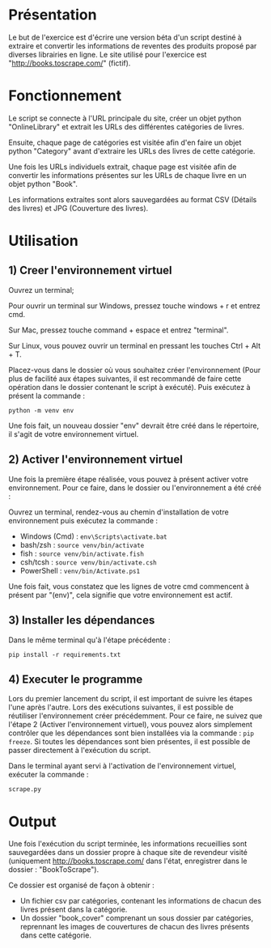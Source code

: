 # Présentation
Le but de l'exercice est d'écrire une version béta d'un script destiné à extraire et convertir les informations de reventes des produits proposé par diverses librairies en ligne. Le site utilisé pour l'exercice est "http://books.toscrape.com/" (fictif). 

# Fonctionnement 
Le script se connecte à l'URL principale du site, créer un objet python "OnlineLibrary" et extrait les URLs des différentes catégories de livres.

Ensuite, chaque page de catégories est visitée afin d'en faire un objet python "Category" avant d'extraire les URLs des livres de cette catégorie.

Une fois les URLs individuels extrait, chaque page est visitée afin de convertir les informations présentes sur les URLs de chaque livre en un objet python "Book". 

Les informations extraites sont alors sauvegardées au format CSV (Détails des livres) et JPG (Couverture des livres).

# Utilisation
## 1) Creer l'environnement virtuel
Ouvrez un terminal; 

Pour ouvrir un terminal sur Windows, pressez  touche windows + r et entrez cmd.

Sur Mac, pressez touche command + espace et entrez "terminal".

Sur Linux, vous pouvez ouvrir un terminal en pressant les touches Ctrl + Alt + T.

Placez-vous dans le dossier où vous souhaitez créer l'environnement (Pour plus de facilité aux étapes suivantes, il est recommandé de faire cette opération dans le dossier contenant le script à exécuté). Puis exécutez  à présent la commande : 

`python -m venv env
`

Une fois fait, un nouveau dossier "env" devrait être créé dans le répertoire, il s'agit de votre environnement virtuel.

## 2) Activer l'environnement virtuel

Une fois la première étape réalisée, vous pouvez à présent activer votre environnement.
Pour ce faire, dans le dossier ou l'environnement a été créé :


Ouvrez un terminal, rendez-vous au chemin d'installation de votre environnement puis exécutez la commande : 

- Windows (Cmd) : `env\Scripts\activate.bat`
- bash/zsh : `source venv/bin/activate`
- fish : `source venv/bin/activate.fish`
- csh/tcsh : `source venv/bin/activate.csh`
- PowerShell : `venv/bin/Activate.ps1`

Une fois fait, vous constatez que les lignes de votre cmd commencent à présent par "(env)", cela signifie que votre environnement est actif.

## 3) Installer les dépendances

Dans le même terminal qu'à l'étape précédente :

`pip install -r requirements.txt`

## 4) Executer le programme
Lors du premier lancement du script, il est important de suivre les étapes l'une après l'autre. Lors des exécutions suivantes, il est possible de réutiliser l'environnement créer précédemment. Pour ce faire, ne suivez que l'étape 2 (Activer l'environnement virtuel), vous pouvez alors simplement contrôler que les dépendances sont bien installées via la commande : `pip freeze`. Si toutes les dépendances sont bien présentes, il est possible de passer directement à l'exécution du script.

Dans le terminal ayant servi à l'activation de l'environnement virtuel, exécuter la commande : 

`scrape.py`

# Output
Une fois l'exécution du script terminée, les informations recueillies sont sauvegardées dans un dossier propre à chaque site de revendeur visité (uniquement http://books.toscrape.com/ dans l'état, enregistrer dans le dossier : "BookToScrape").

Ce dossier est organisé de façon à obtenir : 

* Un fichier csv par catégories, contenant les informations de chacun des livres présent dans la catégorie.
* Un dossier "book_cover" comprenant un sous dossier par catégories, reprennant les images de couvertures de chacun des livres présents dans cette catégorie.
